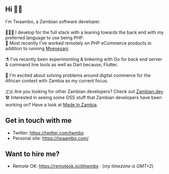 ## Hi 🖖🏿
I'm Twaambo, a Zambian software developer.<br><br>
👨🏿‍💻 I develop for the full stack with a leaning towards the back end with my preferred language to use being PHP.<br>
💼 Most recently I've worked remotely on PHP eCommerce products in addition to running [Mvesesani](https://about.mvesesani.com).<br><br>
⚗️ I've recently been experimenting & tinkering with Go for back end server & command line tools as well as Dart because, Flutter.<br><br>
🤩 I'm excited about solving problems around digital commerce for the African context with Zambia as my current focus.<br><br>
🇿🇲 Are you looking for other Zambian developers? Check out [Zambian.dev](https://zambian.dev)<br>
🛠️ Interested in seeing some OSS stuff that Zambian developers have been working on? Have a look at [Made In Zambia](https://github.com/ZambianTech/made-in-zambia).<br>

## Get in touch with me
- Twitter: https://twitter.com/twmbx
- Personal site: https://twaambo.com/

## Want to hire me?
- Remote OK: https://remoteok.io/@twmbx  &middot;  (*my timezone is GMT+2*)

